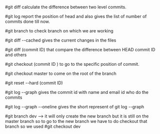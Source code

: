 #git diff calculate the difference between two level commits.

#git log report the position of head and also gives the list of number of commits done till now.

#git branch to check branch on which we are working

#git diff --cached gives the current changes in the files

#git diff (commit ID) that compare the difference between HEAD commit ID and others

#git checkout (commit ID ) to go to the specific position of commit.

#git checkout master to come on the root of the branch

#git reset --hard (commit ID)

#git log --graph  gives the commit id  with name and email id who do the commits

#git log --graph --oneline  gives the short represent of git log --graph

#git branch dev --> it will only create the new branch but it is still on the master branch so to go to the new branch we have to do checkout that branch so we used
#git checkout dev


